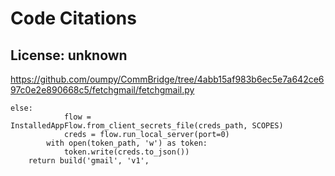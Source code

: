 # Code Citations

## License: unknown
https://github.com/oumpy/CommBridge/tree/4abb15af983b6ec5e7a642ce697c0e2e890668c5/fetchgmail/fetchgmail.py

```
else:
            flow = InstalledAppFlow.from_client_secrets_file(creds_path, SCOPES)
            creds = flow.run_local_server(port=0)
        with open(token_path, 'w') as token:
            token.write(creds.to_json())
    return build('gmail', 'v1',
```

